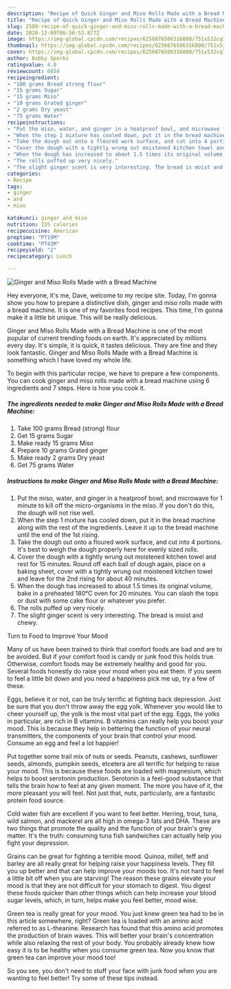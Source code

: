 ```yaml
---
description: "Recipe of Quick Ginger and Miso Rolls Made with a Bread Machine"
title: "Recipe of Quick Ginger and Miso Rolls Made with a Bread Machine"
slug: 2580-recipe-of-quick-ginger-and-miso-rolls-made-with-a-bread-machine
date: 2020-12-09T06:56:53.877Z
image: https://img-global.cpcdn.com/recipes/6256876506316800/751x532cq70/ginger-and-miso-rolls-made-with-a-bread-machine-recipe-main-photo.jpg
thumbnail: https://img-global.cpcdn.com/recipes/6256876506316800/751x532cq70/ginger-and-miso-rolls-made-with-a-bread-machine-recipe-main-photo.jpg
cover: https://img-global.cpcdn.com/recipes/6256876506316800/751x532cq70/ginger-and-miso-rolls-made-with-a-bread-machine-recipe-main-photo.jpg
author: Bobby Sparks
ratingvalue: 4.8
reviewcount: 6654
recipeingredient:
- "100 grams Bread strong flour"
- "15 grams Sugar"
- "15 grams Miso"
- "10 grams Grated ginger"
- "2 grams Dry yeast"
- "75 grams Water"
recipeinstructions:
- "Put the miso, water, and ginger in a heatproof bowl, and microwave for 1 minute to kill off the micro-organisms in the miso. If you don&#39;t do this, the dough will not rise well."
- "When the step 1 mixture has cooled down, put it in the bread machine along with the rest of the ingredients. Leave it up to the bread machine until the end of the 1st rising."
- "Take the dough out onto a floured work surface, and cut into 4 portions. It&#39;s best to weigh the dough properly here for evenly sized rolls."
- "Cover the dough with a tightly wrung out moistened kitchen towel and rest for 15 minutes. Round off each ball of dough again, place on a baking sheet, cover with a tightly wrung out moistened kitchen towel and leave for the 2nd rising for about 40 minutes."
- "When the dough has increased to about 1.5 times its original volume, bake in a preheated 180°C oven for 20 minutes. You can slash the tops or dust with some cake flour or whatever you prefer."
- "The rolls puffed up very nicely."
- "The slight ginger scent is very interesting. The bread is moist and chewy."
categories:
- Recipe
tags:
- ginger
- and
- miso

katakunci: ginger and miso 
nutrition: 155 calories
recipecuisine: American
preptime: "PT19M"
cooktime: "PT43M"
recipeyield: "2"
recipecategory: Lunch

---
```



![Ginger and Miso Rolls Made with a Bread Machine](https://img-global.cpcdn.com/recipes/6256876506316800/751x532cq70/ginger-and-miso-rolls-made-with-a-bread-machine-recipe-main-photo.jpg)

Hey everyone, it's me, Dave, welcome to my recipe site. Today, I'm gonna show you how to prepare a distinctive dish, ginger and miso rolls made with a bread machine. It is one of my favorites food recipes. This time, I'm gonna make it a little bit unique. This will be really delicious.



Ginger and Miso Rolls Made with a Bread Machine is one of the most popular of current trending foods on earth. It's appreciated by millions every day. It's simple, it is quick, it tastes delicious. They are fine and they look fantastic. Ginger and Miso Rolls Made with a Bread Machine is something which I have loved my whole life.


To begin with this particular recipe, we have to prepare a few components. You can cook ginger and miso rolls made with a bread machine using 6 ingredients and 7 steps. Here is how you cook it.

<!--inarticleads1-->

##### The ingredients needed to make Ginger and Miso Rolls Made with a Bread Machine:

1. Take 100 grams Bread (strong) flour
1. Get 15 grams Sugar
1. Make ready 15 grams Miso
1. Prepare 10 grams Grated ginger
1. Make ready 2 grams Dry yeast
1. Get 75 grams Water




<!--inarticleads2-->

##### Instructions to make Ginger and Miso Rolls Made with a Bread Machine:

1. Put the miso, water, and ginger in a heatproof bowl, and microwave for 1 minute to kill off the micro-organisms in the miso. If you don&#39;t do this, the dough will not rise well.
1. When the step 1 mixture has cooled down, put it in the bread machine along with the rest of the ingredients. Leave it up to the bread machine until the end of the 1st rising.
1. Take the dough out onto a floured work surface, and cut into 4 portions. It&#39;s best to weigh the dough properly here for evenly sized rolls.
1. Cover the dough with a tightly wrung out moistened kitchen towel and rest for 15 minutes. Round off each ball of dough again, place on a baking sheet, cover with a tightly wrung out moistened kitchen towel and leave for the 2nd rising for about 40 minutes.
1. When the dough has increased to about 1.5 times its original volume, bake in a preheated 180°C oven for 20 minutes. You can slash the tops or dust with some cake flour or whatever you prefer.
1. The rolls puffed up very nicely.
1. The slight ginger scent is very interesting. The bread is moist and chewy.




Turn to Food to Improve Your Mood


Many of us have been trained to think that comfort foods are bad and are to be avoided. But if your comfort food is candy or junk food this holds true. Otherwise, comfort foods may be extremely healthy and good for you. Several foods honestly do raise your mood when you eat them. If you seem to feel a little bit down and you need a happiness pick me up, try a few of these.

Eggs, believe it or not, can be truly terrific at fighting back depression. Just be sure that you don't throw away the egg yolk. Whenever you would like to cheer yourself up, the yolk is the most vital part of the egg. Eggs, the yolks in particular, are rich in B vitamins. B vitamins can really help you boost your mood. This is because they help in bettering the function of your neural transmitters, the components of your brain that control your mood. Consume an egg and feel a lot happier!

Put together some trail mix of nuts or seeds. Peanuts, cashews, sunflower seeds, almonds, pumpkin seeds, etcetera are all terrific for helping to raise your mood. This is because these foods are loaded with magnesium, which helps to boost serotonin production. Serotonin is a feel-good substance that tells the brain how to feel at any given moment. The more you have of it, the more pleasant you will feel. Not just that, nuts, particularly, are a fantastic protein food source.

Cold water fish are excellent if you want to feel better. Herring, trout, tuna, wild salmon, and mackerel are all high in omega-3 fats and DHA. These are two things that promote the quality and the function of your brain's grey matter. It's the truth: consuming tuna fish sandwiches can actually help you fight your depression. 

Grains can be great for fighting a terrible mood. Quinoa, millet, teff and barley are all really great for helping raise your happiness levels. They fill you up better and that can help improve your moods too. It's not hard to feel a little bit off when you are starving! The reason these grains elevate your mood is that they are not difficult for your stomach to digest. You digest these foods quicker than other things which can help increase your blood sugar levels, which, in turn, helps make you feel better, mood wise.

Green tea is really great for your mood. You just knew green tea had to be in this article somewhere, right? Green tea is loaded with an amino acid referred to as L-theanine. Research has found that this amino acid promotes the production of brain waves. This will better your brain's concentration while also relaxing the rest of your body. You probably already knew how easy it is to be healthy when you consume green tea. Now you know that green tea can improve your mood too!

So you see, you don't need to stuff your face with junk food when you are wanting to feel better! Try  some  of  these  tips  instead.

